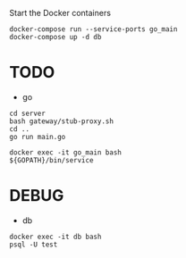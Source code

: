 Start the Docker containers
```
docker-compose run --service-ports go_main
docker-compose up -d db
```
# TODO

  - go

  ```
  cd server
  bash gateway/stub-proxy.sh
  cd ..
  go run main.go

  docker exec -it go_main bash
  ${GOPATH}/bin/service
  ```

# DEBUG

  - db
  ```
  docker exec -it db bash
  psql -U test
  ```
